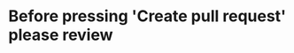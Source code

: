 # Before pressing 'Create pull request' please review
<!--
editing below needed .... .... .... .... 

Thank you for submitting your pull request

* All code changes should be accompanied with tests. If you are not
modifying any tests, just provide a short explanation of why updates
to tests are not necessary. In addition to helping catch bugs, tests
are extremely helpful in providing *context* that explains how your
changes can be used.

* Commit messages should explain *why* you made your change. 

For more information on contributing:



* [CONTRIBUTING.md](https://github.com/BradleyA/git-TEST-commit-automation/blob/master/.github/CONTRIBUTING.md)
  for high-level contribution guidelines.

* [DEVELOPMENT.md](https://github.com/BradleyA/git-TEST-commit-automation/blob/master/docs/devel/DEVELOPMENT.md)
  for development workflow and environment setup.

-->
